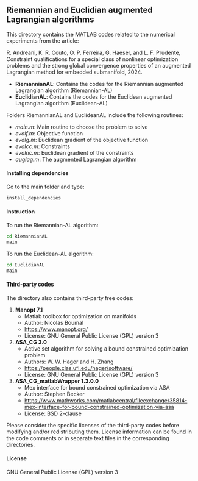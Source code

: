 ## Riemannian and Euclidian augmented Lagrangian algorithms

This directory contains the MATLAB codes related to the numerical experiments from the article:

R. Andreani, K. R. Couto, O. P. Ferreira, G. Haeser, and L. F. Prudente, Constraint qualifications for a special class of   nonlinear optimization problems and the strong global convergence properties of an augmented Lagrangian method for embedded submanifold, 2024.

- __RiemannianAL__: Contains the codes for the Riemannian augmented Lagrangian algorithm (Riemannian-AL)
- __EuclidianAL__: Contains the codes for the Euclidean augmented Lagrangian algorithm (Euclidean-AL)

Folders RiemannianAL and EuclideanAL include the following routines:

- _main.m_: Main routine to choose the problem to solve
- _evalf.m_: Objective function
- _evalg.m_: Euclidean gradient of the objective function
- _evalcc.m_: Constraints
- _evalnc.m_: Euclidean gradient of the constraints
- _auglag.m_: The augmented Lagrangian algorithm

#### Installing dependencies

Go to the main folder and type:

```sh
install_dependencies
```

#### Instruction

To run the Riemannian-AL algorithm:

```sh
cd RiemannianAL
main
```

To run the Euclidean-AL algorithm:

```sh
cd EuclidianAL
main
```

####  Third-party codes
The directory also contains third-party free codes:

1) __Manopt 7.1__
    - Matlab toolbox for optimization on manifolds
    - Author: Nicolas Boumal
    - https://www.manopt.org/
    - License: GNU General Public License (GPL) version 3
2) __ASA_CG 3.0__
    - Active set algorithm for solving a bound constrained optimization problem
    - Authors: W. W. Hager and H. Zhang
    - https://people.clas.ufl.edu/hager/software/
    - License: GNU General Public License (GPL) version 3
3) __ASA_CG_matlabWrapper 1.3.0.0__
    - Mex interface for bound constrained optimization via ASA
    - Author: Stephen Becker
    - https://www.mathworks.com/matlabcentral/fileexchange/35814-mex-interface-for-bound-constrained-optimization-via-asa
    - License: BSD 2-clause

Please consider the specific licenses of the third-party codes before modifying and/or redistributing them. License information can be found in the code comments or in separate text files in the corresponding directories.

#### License

GNU General Public License (GPL) version 3
